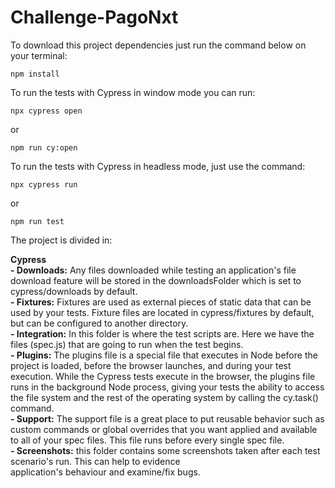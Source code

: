 # Challenge-PagoNxt

To download this project dependencies just run the command below on your terminal:
``` 
npm install 
```
To run the tests with Cypress in window mode you can run:
``` 
npx cypress open 
```
or 
``` 
npm run cy:open
```
To run the tests with Cypress in headless mode, just use the command:
``` 
npx cypress run
```
or 
``` 
npm run test
```
The project is divided in:

**Cypress**<br />
    **- Downloads:** Any files downloaded while testing an application's file download feature will be stored in the downloadsFolder which is set to cypress/downloads by default.<br />
    **- Fixtures:** Fixtures are used as external pieces of static data that can be used by your tests. Fixture files are located in cypress/fixtures by default, but can be configured to another directory.<br />
    **- Integration:** In this folder is where the test scripts are. Here we have the files (spec.js) that are going to run when the test begins.<br />
    **- Plugins:** The plugins file is a special file that executes in Node before the project is loaded, before the browser launches, and during your test execution. While the Cypress tests execute in the browser, the plugins file runs in the background Node process, giving your tests the ability to access the file system and the rest of the operating system by calling the cy.task() command.<br />
    **- Support:** The support file is a great place to put reusable behavior such as custom commands or global overrides that you want applied and available to all of your spec files. This file runs before every single spec file.<br />
    **- Screenshots:** this folder contains some screenshots taken after each test scenario's run. This can help to evidence <br />
    application's behaviour and examine/fix bugs.
    
